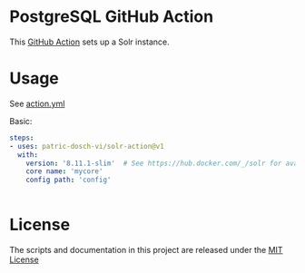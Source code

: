 # PostgreSQL GitHub Action

This [GitHub Action](https://github.com/features/actions) sets up a Solr instance.

# Usage

See [action.yml](action.yml)

Basic:
```yaml
steps:
- uses: patric-dosch-vi/solr-action@v1
  with:
    version: '8.11.1-slim'  # See https://hub.docker.com/_/solr for available versions
    core name: 'mycore'
    config path: 'config'
    
```

# License

The scripts and documentation in this project are released under the [MIT License](LICENSE)
